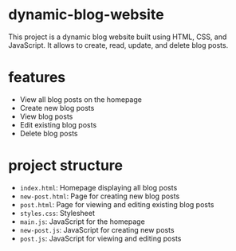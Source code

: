 # dynamic-blog-website

This project is a dynamic blog website built using HTML, CSS, and JavaScript. It allows to create, read, update, and delete blog posts.

# features

- View all blog posts on the homepage
- Create new blog posts
- View blog posts
- Edit existing blog posts
- Delete blog posts

# project structure

- `index.html`: Homepage displaying all blog posts
- `new-post.html`: Page for creating new blog posts
- `post.html`: Page for viewing and editing existing blog posts
- `styles.css`: Stylesheet
- `main.js`: JavaScript for the homepage
- `new-post.js`: JavaScript for creating new posts
- `post.js`: JavaScript for viewing and editing posts